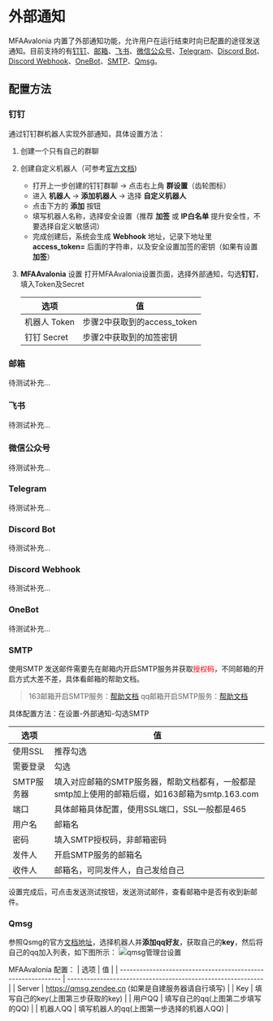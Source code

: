 # 外部通知

MFAAvalonia 内置了外部通知功能，允许用户在运行结束时向已配置的途径发送通知。目前支持的有[钉钉](#钉钉)、[邮箱](#邮箱)、[飞书](#飞书)、[微信公众号](#微信公众号)、[Telegram](#Telegram)、[Discord Bot](#discord-bot)、[Discord Webhook](#discord-webhook)、[OneBot](#OneBot)、[SMTP](#SMTP)、[Qmsg](#Qmsg)。

## 配置方法

### 钉钉

通过钉钉群机器人实现外部通知，具体设置方法：
1. 创建一个只有自己的群聊
2. 创建自定义机器人（可参考[官方文档](https://open.dingtalk.com/document/orgapp/custom-bot-creation-and-installation?spm=ding_open_doc.document.0.0.13767f7fEpDYZG))
    - 打开上一步创建的钉钉群聊 → 点击右上角 **群设置**（齿轮图标）
    - 进入 **机器人** → **添加机器人** → 选择 **自定义机器人**
    - 点击下方的 **添加** 按钮
    - 填写机器人名称，选择安全设置（推荐 **加签** 或 **IP白名单** 提升安全性，不要选择自定义敏感词）
    - 完成创建后，系统会生成 **Webhook** 地址，记录下地址里 **access_token=** 后面的字符串，以及安全设置加签的密钥（如果有设置 **加签**）

3. **MFAAvalonia** 设置
打开MFAAvalonia设置页面，选择外部通知，勾选**钉钉**，填入Token及Secret

    | 选项   | 值   |
    | ------ | ---- |
    | 机器人 Token | 步骤2中获取到的access_token  |
    | 钉钉 Secret  | 步骤2中获取到的加签密钥  |

### 邮箱

待测试补充...

### 飞书

待测试补充...

### 微信公众号

待测试补充...

### Telegram

待测试补充...

### Discord Bot

待测试补充...

### Discord Webhook

待测试补充...

### OneBot

待测试补充...

### SMTP

使用SMTP 发送邮件需要先在邮箱内开启SMTP服务并获取<font color=red>授权码</font>，不同邮箱的开启方式大差不差，具体看邮箱的帮助文档。

> 163邮箱开启SMTP服务：[帮助文档](https://help.mail.163.com/faqDetail.do?code=d7a5dc8471cd0c0e8b4b8f4f8e49998b374173cfe9171305fa1ce630d7f67ac25ef2e192b234ae4d)
> qq邮箱开启SMTP服务：[帮助文档](https://service.mail.qq.com/detail/0/75)

具体配置方法：在设置-外部通知-勾选SMTP

| 选项                                                         | 值                                                           |
| ------------------------------------------------------------ | ------------------------------------------------------------ |
| 使用SSL                                                      | 推荐勾选                                                     |
| 需要登录                                                     | 勾选                                                         |
| SMTP服务器                                                   | 填入对应邮箱的SMTP服务器，帮助文档都有，一般都是smtp加上使用的邮箱后缀，如163邮箱为smtp.163.com |
| 端口                                                         | 具体邮箱具体配置，使用SSL端口，SSL一般都是465            |
| 用户名                                                       | 邮箱名                                                       |
| 密码                                                         | 填入SMTP授权码，非邮箱密码                                   |
| 发件人                                                       | 开启SMTP服务的邮箱名                                         |
| 收件人                                                       | 邮箱名，可同发件人，自己发给自己                             |

设置完成后，可点击发送测试按钮，发送测试邮件，查看邮箱中是否有收到新邮件。 

### Qmsg

参照Qsmg的官方[文档地址](https://qmsg.zendee.cn/doc/)，选择机器人并**添加qq好友**，获取自己的**key**，然后将自己的qq加入列表，如下图所示：
![qmsg管理台设置](https://i.imgs.ovh/2025/10/29/7KYien.png)

MFAAvalonia 配置：
| 选项                                                         | 值                                                           |
| ------------------------------------------------------------ | ------------------------------------------------------------ |
| Server | https://qmsg.zendee.cn (如果是自建服务器请自行填写) |
| Key | 填写自己的key(上图第三步获取的key) |
| 用户QQ | 填写自己的qq(上图第二步填写的QQ) |
| 机器人QQ | 填写机器人的qq(上图第一步选择的机器人QQ) |